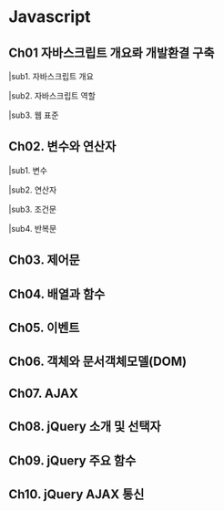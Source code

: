 # Javascript

## **Ch01 자바스크립트 개요롸 개발환결 구축**  
|sub1. 자바스크립트 개요

|sub2. 자바스크립트 역할

|sub3. 웹 표준

## **Ch02. 변수와 연산자**  
|sub1. 변수

|sub2. 연산자

|sub3. 조건문

|sub4. 반복문

## **Ch03. 제어문**  
## **Ch04. 배열과 함수**  
## **Ch05. 이벤트**  
## **Ch06. 객체와 문서객체모델(DOM)**  
## **Ch07. AJAX**  
## **Ch08. jQuery 소개 및 선택자**  
## **Ch09. jQuery 주요 함수**  
## **Ch10. jQuery AJAX 통신**  
